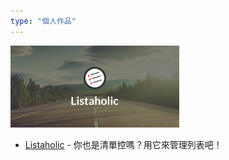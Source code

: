 ```yaml
---
type: "個人作品"
---
```

<div class="resume-promo">
    <img src="/images/listaholic.png" class="img-rounded" width="270px" />
</div>

* <a href="https://play.google.com/store/apps/details?id=com.listaholic" target="_blank">Listaholic</a> - 你也是清單控嗎？用它來管理列表吧！